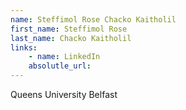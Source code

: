 ```yaml
---
name: Steffimol Rose Chacko Kaitholil
first_name: Steffimol Rose
last_name: Chacko Kaitholil
links:
	- name: LinkedIn
	absolutle_url:
---
```

Queens University Belfast
